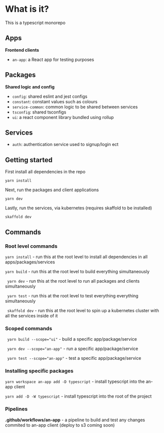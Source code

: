# What is it?

This is a typescript monorepo

## Apps

<b>Frontend clients</b>

- `an-app`: a React app for testing purposes

## Packages

<b>Shared logic and config</b>

- `config`: shared eslint and jest configs
- `constant`: constant values such as colours
- `service-common`: common logic to be shared between services
- `tsconfig`: shared tsconfigs
- `ui`: a react component library bundled using rollup

## Services

- `auth`: authentication service used to signup/login ect

## Getting started

First install all dependencies in the repo

`yarn install`

Next, run the packages and client applications

`yarn dev`

Lastly, run the services, via kubernetes (requires skaffold to be installed)

`skaffold dev`

## Commands

### Root level commands

`yarn install` - run this at the root level to install all dependencies in all apps/packages/services

`yarn build` - run this at the root level to build everything simultaneously

` yarn dev` - run this at the root level to run all packages and clients simultaneously

` yarn test` - run this at the root level to test everything everything simultaneously

` skaffold dev` - run this at the root level to spin up a kubernetes cluster with all the services inside of it

### Scoped commands

` yarn build --scope="ui"` - build a specific app/package/service

` yarn dev --scope="an-app"` - run a specific app/package/service

` yarn test --scope="an-app"` - test a specific app/package/service

### Installing specific packages

`yarn workspace an-app add -D typescript` - install typescript into the an-app client

`yarn add -D -W typescript` - install typescript into the root of the project

### Pipelines

<b>.github/workflows/an-app</b> - a pipeline to build and test any changes commited to an-app client (deploy to s3 coming soon)
